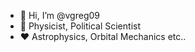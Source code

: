 - 👋 Hi, I’m @vgreg09
- 👀 Physicist, Political Scientist
- ❤️ Astrophysics, Orbital Mechanics etc..

<!---
Ki ezeket a kódokat megnyitja, hagyjon fel minden reménnyel

A dokumentáció elfogyott, optimalizáció nem is volt
--->
